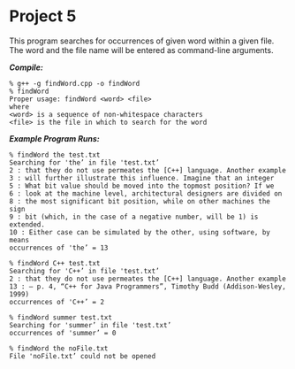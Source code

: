 # Project 5

This program searches for occurrences of given word within a given file. The word and the file name will be entered as command-line arguments.

***Compile:***
```
% g++ -g findWord.cpp -o findWord 
% findWord 
Proper usage: findWord <word> <file>
where
<word> is a sequence of non-whitespace characters
<file> is the file in which to search for the word
```

***Example Program Runs:***
```
% findWord the test.txt 
Searching for 'the’ in file 'test.txt’
2 : that they do not use permeates the [C++] language. Another example
3 : will further illustrate this influence. Imagine that an integer
5 : What bit value should be moved into the topmost position? If we
6 : look at the machine level, architectural designers are divided on
8 : the most significant bit position, while on other machines the sign
9 : bit (which, in the case of a negative number, will be 1) is extended.
10 : Either case can be simulated by the other, using software, by means
occurrences of 'the’ = 13
```

```
% findWord C++ test.txt
Searching for 'C++’ in file 'test.txt’
2 : that they do not use permeates the [C++] language. Another example
13 : – p. 4, “C++ for Java Programmers”, Timothy Budd (Addison-Wesley, 1999)
occurrences of 'C++’ = 2
```

```
% findWord summer test.txt
Searching for 'summer’ in file 'test.txt’
occurrences of 'summer’ = 0
```

```
% findWord the noFile.txt
File 'noFile.txt’ could not be opened
```
